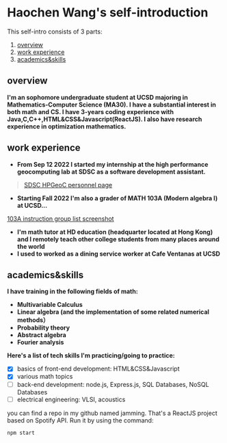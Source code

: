 # Haochen Wang's self-introduction
This self-intro consists of 3 parts:
<!-- ordered list & sction link--> 
  1. [overview](#overview)
  2. [work experience](#work-experience)
  3. [academics&skills](#academics&skills)
## overview

**I'm an sophomore undergraduate student at UCSD majoring in Mathematics-Computer Science (MA30). I have a substantial interest in both math and CS. I have 3-years coding experience with Java,C,C++,HTML&CSS&Javascript(ReactJS). I also have research experience in optimization mathematics.**  
## work experience
<!-- unordered list -->
- **From Sep 12 2022 I started my internship at the high performance geocomputing lab at SDSC as a software development assistant.**
<!-- external link & quoted text-->
>[SDSC HPGeoC personnel page](https://hpgeoc.sdsc.edu/wiki/index.php/Personnel)  
- **Starting Fall 2022 I'm also a grader of MATH 103A (Modern algebra I) at UCSD...**
<!-- relative link -->
[103A instruction group list screenshot](./screenshots/103AWebsite.PNG)
- **I'm math tutor at HD education (headquarter located at Hong Kong) and I remotely teach other college students from many places around the world**
- **I used to worked as a dining service worker at Cafe Ventanas at UCSD**

## academics&skills

**I have training in the following fields of math:**
- **Multivariable Calculus**
- **Linear algebra (and the implementation of some related numerical methods）**
- **Probability theory**
- **Abstract algebra**
- **Fourier analysis**  
  
**Here's a list of tech skills I'm practicing/going to practice:**
<!-- task lists -->
- [x] basics of front-end development: HTML&CSS&Javascript
- [x] various math topics
- [ ] back-end development: node.js, Express.js, SQL Databases, NoSQL Databases
- [ ] electrical engineering: VLSI, acoustics  
  
you can find a repo in my github named jamming. That's a ReactJS project based on Spotify API. Run it by using the command:
<!-- quoted code -->
```
npm start
```